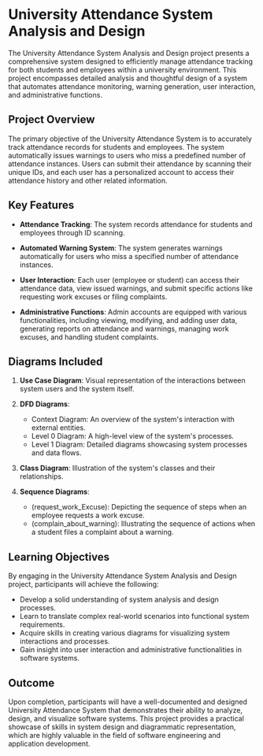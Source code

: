 # University Attendance System Analysis and Design

The University Attendance System Analysis and Design project presents a comprehensive system designed to efficiently manage attendance tracking for both students and employees within a university environment. This project encompasses detailed analysis and thoughtful design of a system that automates attendance monitoring, warning generation, user interaction, and administrative functions.

## Project Overview

The primary objective of the University Attendance System is to accurately track attendance records for students and employees. The system automatically issues warnings to users who miss a predefined number of attendance instances. Users can submit their attendance by scanning their unique IDs, and each user has a personalized account to access their attendance history and other related information.

## Key Features

- **Attendance Tracking**: The system records attendance for students and employees through ID scanning.

- **Automated Warning System**: The system generates warnings automatically for users who miss a specified number of attendance instances.

- **User Interaction**: Each user (employee or student) can access their attendance data, view issued warnings, and submit specific actions like requesting work excuses or filing complaints.

- **Administrative Functions**: Admin accounts are equipped with various functionalities, including viewing, modifying, and adding user data, generating reports on attendance and warnings, managing work excuses, and handling student complaints.

## Diagrams Included

1. **Use Case Diagram**: Visual representation of the interactions between system users and the system itself.

2. **DFD Diagrams**:
   - Context Diagram: An overview of the system's interaction with external entities.
   - Level 0 Diagram: A high-level view of the system's processes.
   - Level 1 Diagram: Detailed diagrams showcasing system processes and data flows.

3. **Class Diagram**: Illustration of the system's classes and their relationships.

4. **Sequence Diagrams**:
   - (request_work_Excuse): Depicting the sequence of steps when an employee requests a work excuse.
   - (complain_about_warning): Illustrating the sequence of actions when a student files a complaint about a warning.

## Learning Objectives

By engaging in the University Attendance System Analysis and Design project, participants will achieve the following:

- Develop a solid understanding of system analysis and design processes.
- Learn to translate complex real-world scenarios into functional system requirements.
- Acquire skills in creating various diagrams for visualizing system interactions and processes.
- Gain insight into user interaction and administrative functionalities in software systems.

## Outcome

Upon completion, participants will have a well-documented and designed University Attendance System that demonstrates their ability to analyze, design, and visualize software systems. This project provides a practical showcase of skills in system design and diagrammatic representation, which are highly valuable in the field of software engineering and application development.
